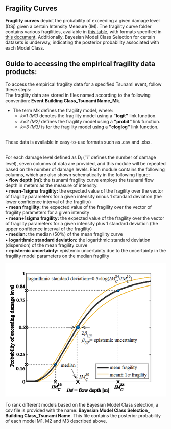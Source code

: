 ## Fragility Curves
**Fragility curves** depict the probability of exceeding a given damage level (DSj) given a certain Intensity Measure (IM). The fragility curve folder contains various fragilities, available in [this table](https://github.com/eurotsunamirisk/etris_data_and_data_products/blob/main/etris_data_products/fragility_curves_table.csv), with formats specified in [this document](https://github.com/eurotsunamirisk/etris_data_and_data_products/blob/main/etris_data_products/Fragility_Curves/ReadMe%20file%20for%20fragility%20data.pdf). Additionally, Bayesian Model Class Selection for certain datasets is underway, indicating the posterior probability associated with each Model Class.

## Guide to accessing the empirical fragility data products:
To access the empirical fragility data for a specified Tsunami event, follow these steps:<br> 
The fragility data are stored in files named according to the following convention: **Event** **Building Class_Tsunami Name_Mk**. 
   - The term Mk defines the fragility model, where:
     - *k=1 (M1)* denotes the fragility model using a **"logit"** link function.
     - *k=2 (M2)* defines the fragility model using a **"probit"** link function.
     - *k=3 (M3)* is for the fragility model using a **"cloglog"** link function.
       
<br> These data is available in easy-to-use formats such as .csv and .xlsx.

<br> For each damage level defined as D<sub>i</sub> (″i″ defines the number of damage level), seven columns of data are provided, and this module will be repeated based on the number of damage levels. Each module contains the following columns, which are also shown schematically in the following figure: 
<br> •	**flow depth [m]:** the tsunami fragility curve employs the tsunami flow depth in meters as the measure of intensity.
<br> •	**mean-1sigma fragility:** the expected value of the fragility over the vector of fragility parameters for a given intensity minus 1 standard deviation (the lower confidence interval of the fragility)
<br> •	**mean fragility:** the expected value of the fragility over the vector of fragility parameters for a given intensity 
<br> •	**mean+1sigma fragility:** the expected value of the fragility over the vector of fragility parameters for a given intensity plus 1 standard deviation (the upper confidence interval of the fragility)
<br> •	**median:** the median (50%) of the mean fragility curve
<br> •	**logarithmic standard deviation:** the logarithmic standard deviation (dispersion) of the mean fragility curve
<br> •	**epistemic uncertainty:** epistemic uncertainty due to the uncertainty in the fragility model parameters on the median fragility
<p align="center">
  <img src="https://github.com/soltanisgeo/readme/blob/main/Fragilitygit.png" />
</p>

To rank different models based on the Bayesian Model Class selection, a csv file is provided with the name: **Bayesian Model Class Selection_ Building Class_Tsunami Name**. This file contains the posterior probability of each model M1, M2 and M3 described above.

